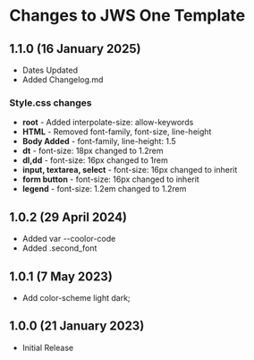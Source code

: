 # Changes to JWS One Template

## 1.1.0 (16 January 2025)

* Dates Updated
* Added Changelog.md

### Style.css changes

* **root** - Added interpolate-size: allow-keywords
* **HTML** - Removed font-family, font-size, line-height
* **Body Added** -  font-family, line-height: 1.5
* **dt** -  font-size: 18px changed to 1.2rem
* **dl,dd** - font-size: 16px changed to 1rem
* **input, textarea, select** - font-size: 16px changed to inherit
* **form button** - font-size: 16px changed to inherit
* **legend** - font-size: 1.2em changed to 1.2rem

## 1.0.2 (29 April 2024)

* Added var --coolor-code
* Added .second_font

## 1.0.1 (7 May 2023)

* Add color-scheme light dark;

## 1.0.0 (21 January 2023)

* Initial Release